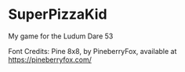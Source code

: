 # SuperPizzaKid
My game for the Ludum Dare 53

Font Credits: Pine 8x8, by PineberryFox, available at https://pineberryfox.com/
